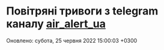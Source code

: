 # Повітряні тривоги з telegram каналу [air_alert_ua](https://t.me/air_alert_ua)

Оновлено:
субота, 25 червня 2022 15:00:03 +0300
